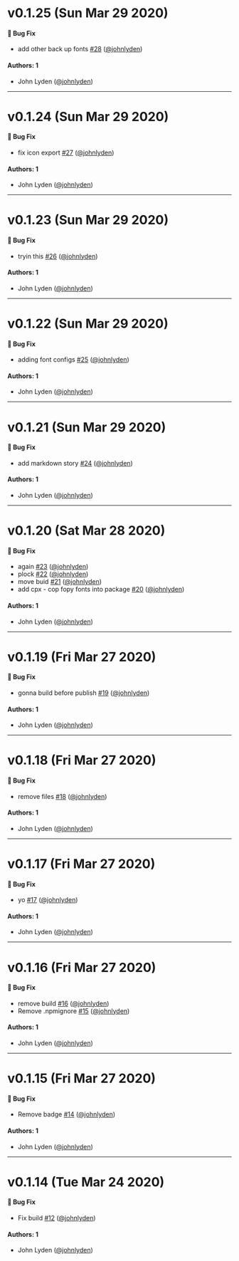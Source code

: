 # v0.1.25 (Sun Mar 29 2020)

#### 🐛 Bug Fix

- add other back up fonts [#28](https://github.com/johnlyden/learnstorybook-design-system/pull/28) ([@johnlyden](https://github.com/johnlyden))

#### Authors: 1

- John Lyden ([@johnlyden](https://github.com/johnlyden))

---

# v0.1.24 (Sun Mar 29 2020)

#### 🐛 Bug Fix

- fix icon export [#27](https://github.com/johnlyden/learnstorybook-design-system/pull/27) ([@johnlyden](https://github.com/johnlyden))

#### Authors: 1

- John Lyden ([@johnlyden](https://github.com/johnlyden))

---

# v0.1.23 (Sun Mar 29 2020)

#### 🐛 Bug Fix

- tryin this [#26](https://github.com/johnlyden/learnstorybook-design-system/pull/26) ([@johnlyden](https://github.com/johnlyden))

#### Authors: 1

- John Lyden ([@johnlyden](https://github.com/johnlyden))

---

# v0.1.22 (Sun Mar 29 2020)

#### 🐛 Bug Fix

- adding font configs [#25](https://github.com/johnlyden/learnstorybook-design-system/pull/25) ([@johnlyden](https://github.com/johnlyden))

#### Authors: 1

- John Lyden ([@johnlyden](https://github.com/johnlyden))

---

# v0.1.21 (Sun Mar 29 2020)

#### 🐛 Bug Fix

- add markdown story [#24](https://github.com/johnlyden/learnstorybook-design-system/pull/24) ([@johnlyden](https://github.com/johnlyden))

#### Authors: 1

- John Lyden ([@johnlyden](https://github.com/johnlyden))

---

# v0.1.20 (Sat Mar 28 2020)

#### 🐛 Bug Fix

- again [#23](https://github.com/johnlyden/learnstorybook-design-system/pull/23) ([@johnlyden](https://github.com/johnlyden))
- plock [#22](https://github.com/johnlyden/learnstorybook-design-system/pull/22) ([@johnlyden](https://github.com/johnlyden))
- move buid [#21](https://github.com/johnlyden/learnstorybook-design-system/pull/21) ([@johnlyden](https://github.com/johnlyden))
- add cpx - cop fopy fonts into package [#20](https://github.com/johnlyden/learnstorybook-design-system/pull/20) ([@johnlyden](https://github.com/johnlyden))

#### Authors: 1

- John Lyden ([@johnlyden](https://github.com/johnlyden))

---

# v0.1.19 (Fri Mar 27 2020)

#### 🐛 Bug Fix

- gonna build before publish [#19](https://github.com/johnlyden/learnstorybook-design-system/pull/19) ([@johnlyden](https://github.com/johnlyden))

#### Authors: 1

- John Lyden ([@johnlyden](https://github.com/johnlyden))

---

# v0.1.18 (Fri Mar 27 2020)

#### 🐛 Bug Fix

- remove files [#18](https://github.com/johnlyden/learnstorybook-design-system/pull/18) ([@johnlyden](https://github.com/johnlyden))

#### Authors: 1

- John Lyden ([@johnlyden](https://github.com/johnlyden))

---

# v0.1.17 (Fri Mar 27 2020)

#### 🐛 Bug Fix

- yo [#17](https://github.com/johnlyden/learnstorybook-design-system/pull/17) ([@johnlyden](https://github.com/johnlyden))

#### Authors: 1

- John Lyden ([@johnlyden](https://github.com/johnlyden))

---

# v0.1.16 (Fri Mar 27 2020)

#### 🐛 Bug Fix

- remove build [#16](https://github.com/johnlyden/learnstorybook-design-system/pull/16) ([@johnlyden](https://github.com/johnlyden))
- Remove .npmignore [#15](https://github.com/johnlyden/learnstorybook-design-system/pull/15) ([@johnlyden](https://github.com/johnlyden))

#### Authors: 1

- John Lyden ([@johnlyden](https://github.com/johnlyden))

---

# v0.1.15 (Fri Mar 27 2020)

#### 🐛 Bug Fix

- Remove badge [#14](https://github.com/johnlyden/learnstorybook-design-system/pull/14) ([@johnlyden](https://github.com/johnlyden))

#### Authors: 1

- John Lyden ([@johnlyden](https://github.com/johnlyden))

---

# v0.1.14 (Tue Mar 24 2020)

#### 🐛 Bug Fix

- Fix build [#12](https://github.com/johnlyden/learnstorybook-design-system/pull/12) ([@johnlyden](https://github.com/johnlyden))

#### Authors: 1

- John Lyden ([@johnlyden](https://github.com/johnlyden))